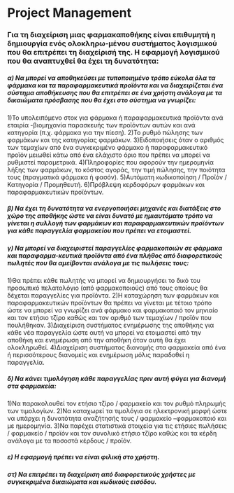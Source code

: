 # Project Management


### Για τη διαχείριση μιας φαρμακαποθήκης είναι επιθυμητή η δημιουργία ενός ολοκληρω-μένου συστήματος λογισμικού που θα επιτρέπει τη διαχείρισή της. H εφαρμογή λογισμικού που θα αναπτυχθεί θα έχει τη δυνατότητα:
##### α) Να μπορεί να αποθηκεύσει με τυποποιημένο τρόπο εύκολα όλα τα φάρμακα και τα παραφαρμακευτικά  προϊόντα  και  να  διαχειρίζεται  ένα  σύστημα  αποθήκευσης  που  θα επιτρέπει σε ένα χρήστη ανάλογα με τα δικαιώματα πρόσβασης που θα έχει στο σύστημα να γνωρίζει:
   1)Το υπολειπόμενο στοκ για  φάρμακα ή παραφαρμακευτικά προϊόντα ανά εταιρία -βιομηχανία παρασκευής των προϊόντων αυτών και ανά κατηγορία (π.χ. φάρμακα για την πίεση).
   2)Το ρυθμό πώλησης των φαρμάκων και της κατηγορίας φαρμάκων.
   3)Ειδοποιήσεις όταν ο αριθμός των τεμαχίων από ένα συγκεκριμένο φάρμακο ή παραφαρμακευτικό προϊόν μειωθεί κάτω από ένα ελάχιστο όριο που πρέπει να μπορεί να ρυθμιστεί παραμετρικά.
   4)Πληροφορίες  που  αφορούν  την  ημερομηνία  λήξης  των  φαρμάκων,  το  κόστος αγοράς, την τιμή πώλησης, την ποιότητα τους (πραγματικά φάρμακα ή φασόν).
   5)Αυτόματη κωδικοποίηση / Προϊόν / Κατηγορία / Προμηθευτή.
   6)Πρόβλεψη κερδοφόρων φαρμάκων και παραφαρμακευτικών προϊόντων.
##### β) Να έχει τη δυνατότητα να ενεργοποιήσει μηχανές και διατάξεις στο χώρο της αποθήκης ώστε να είναι δυνατό με ημιαυτόματο τρόπο να γίνεται η συλλογή των φαρμάκων και παραφαρμακευτικών  προϊόντων  για  κάθε  παραγγελία  φαρμακείου  που  πρέπει  να ετοιμαστεί.
##### γ) Να μπορεί να διαχειριστεί παραγγελίες φαρμακοποιών σε φάρμακα και παραφαρμα-κευτικά  προϊόντα  από  ένα  πλήθος  από  διαφορετικούς  πωλητές  που  θα  αμείβονται ανάλογα με τις πωλήσεις τους:
   1)Θα πρέπει κάθε πωλητής να μπορεί να δημιουργήσει το δικό του προσωπικό πελατολόγιο (από φαρμακοποιούς) από τους οποίους θα δέχεται παραγγελίες για προϊόντα.
   2)Η καταχώρηση των φαρμάκων και παραφαρμακευτικών προϊόντων θα πρέπει να γίνεται με τέτοιο τρόπο ώστε να μπορεί να γνωρίζει ανά φάρμακο και φαρμακοποιό τον μηνιαίο και τον ετήσιο τζίρο καθώς και τον αριθμό των τεμαχίων / προϊόν που πουλήθηκαν.
   3)Διαχείριση συστήματος ενημέρωσης της αποθήκης για κάθε νέα παραγγελία ώστε αυτή να μπορεί να ετοιμαστεί από την αποθήκη και ενημέρωση από την αποθήκη όταν αυτή θα έχει ολοκληρωθεί.
   4)Διαχείριση  συστήματος  διανομής  στα  φαρμακεία  από  ένα  ή  περισσότερους διανομείς και ενημέρωση μόλις παραδοθεί η παραγγελία.
##### δ) Να κάνει τιμολόγηση κάθε παραγγελίας πριν αυτή φύγει για διανομή στα φαρμακεία:
   1)Να παρακολουθεί τον ετήσιο τζίρο / φαρμακείο και τον ρυθμό πληρωμής των τιμολογίων.
   2)Να καταχωρεί τα τιμολόγια σε ηλεκτρονική μορφή ώστε να υπάρχει η δυνατότητα αναζήτησής τους / φαρμακείο –φαρμακοποιό και με ημερομηνία.
   3)Να παρέχει στατιστικά στοιχεία για τις ετήσιες πωλήσεις / φαρμακείο / προϊόν και τον συνολικό ετήσιο τζίρο καθώς και τα κέρδη ανάλογα με τα ποσοστά κέρδους / προϊόν.
##### ε) Η εφαρμογή πρέπει να είναι φιλική στο χρήστη.
##### στ) Να επιτρέπει τη διαχείριση από διαφορετικούς χρήστες με συγκεκριμένα δικαιώματα και κωδικούς εισόδου.
